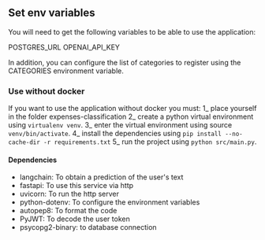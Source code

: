 ## Set env variables

You will need to get the following variables to be able to use the application:

POSTGRES_URL
OPENAI_API_KEY

In addition, you can configure the list of categories to register using the CATEGORIES environment variable.

### Use without docker

If you want to use the application without docker you must:
1_ place yourself in the folder expenses-classification
2_ create a python virtual environment using `virtualenv venv`.
3_ enter the virtual environment using source `venv/bin/activate`.
4_ install the dependencies using `pip install --no-cache-dir -r requirements.txt` 
5_ run the project using `python src/main.py`.

#### Dependencies
* langchain: To obtain a prediction of the user's text
* fastapi: To use this service via http
* uvicorn: To run the http server
* python-dotenv: To configure the environment variables
* autopep8: To format the code
* PyJWT: To decode the user token
* psycopg2-binary: to database connection
